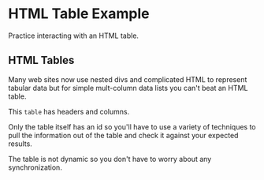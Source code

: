# HTML Table Example

<div class="explanation">
        <p>Practice interacting with an HTML table.
        </p>
</div>

<!-- TOC -->

## HTML Tables

Many web sites now use nested divs and complicated HTML to represent tabular data but for simple mult-column data lists you can't beat an HTML table.

This `table` has headers and columns.

Only the table itself has an id so you'll have to use a variety of techniques to pull the information out of the table and check it against your expected results.

The table is not dynamic so you don't have to worry about any synchronization.